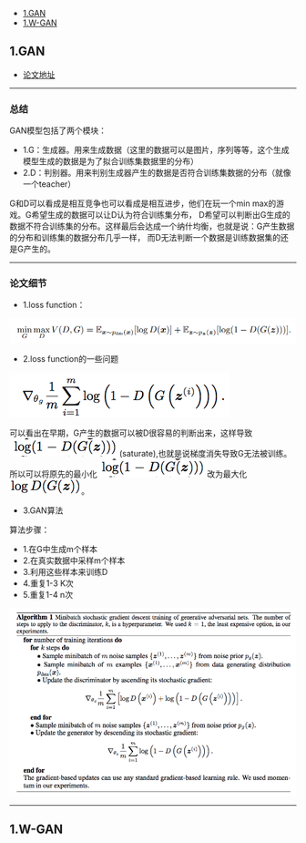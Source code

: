 * [1.GAN](#1)
* [1.W-GAN](#2)


<h2 id="1">1.GAN</h2>

- [论文地址](https://arxiv.org/pdf/1406.2661.pdf)

------
### 总结
GAN模型包括了两个模块：
- 1.G：生成器。用来生成数据（这里的数据可以是图片，序列等等，这个生成模型生成的数据是为了拟合训练集数据里的分布）
- 2.D：判别器。用来判别生成器产生的数据是否符合训练集数据的分布（就像一个teacher）

G和D可以看成是相互竞争也可以看成是相互进步，他们在玩一个min max的游戏。G希望生成的数据可以让D认为符合训练集分布，
D希望可以判断出G生成的数据不符合训练集的分布。这样最后会达成一个纳什均衡，也就是说：G产生数据的分布和训练集的数据分布几乎一样，
而D无法判断一个数据是训练数据集的还是G产生的。

------
### 论文细节
- 1.loss function：

![](/pic/1.png)

- 2.loss function的一些问题

![](/pic/G_loss.png)

可以看出在早期，G产生的数据可以被D很容易的判断出来，这样导致![](/pic/GAN_2.png)(saturate),也就是说梯度消失导致G无法被训练。
所以可以将原先的最小化![](/pic/GAN_2.png)改为最大化![](/pic/GAN_3.png)。

- 3.GAN算法

算法步骤：

- 1.在G中生成m个样本
- 2.在真实数据中采样m个样本
- 3.利用这些样本来训练D
- 4.重复1-3 K次
- 5.重复1-4 n次

![](/pic/GAN_algo.png)

-----
<h2 id="2">1.W-GAN</h2>

